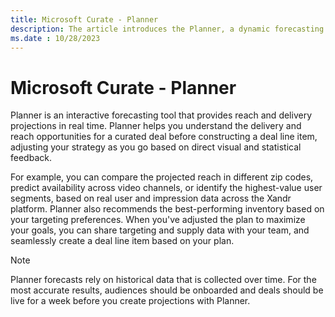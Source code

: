 ```yaml
---
title: Microsoft Curate - Planner
description: The article introduces the Planner, a dynamic forecasting tool for real-time reach and delivery projections. It helps assess delivery and reach possibilities for curated deals, allowing strategic adjustments with direct visual and statistical feedback during deal construction.
ms.date : 10/28/2023
---
```


# Microsoft Curate - Planner

Planner is an interactive forecasting tool that provides reach and delivery projections in real time. Planner helps you understand the
delivery and reach opportunities for a curated deal before constructing a deal line item, adjusting your strategy as you go based on direct visual and statistical feedback.

For example, you can compare the projected reach in different zip codes, predict availability across video channels, or identify the
highest-value user segments, based on real user and impression data across the Xandr platform. Planner also recommends the best-performing inventory based on your targeting preferences. When you've adjusted the plan to maximize your goals, you
can share targeting and supply data with your team, and seamlessly create a deal line item based on your plan.

> [!NOTE]
> Planner forecasts rely on historical data that is collected over time. For the most accurate results, audiences should be onboarded and deals should be live for a week before you create projections with Planner.
